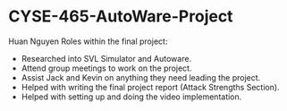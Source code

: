 # CYSE-465-AutoWare-Project
Huan Nguyen
Roles within the final project:
- Researched into SVL Simulator and Autoware.
- Attend group meetings to work on the project.
- Assist Jack and Kevin on anything they need leading the project. 
- Helped with writing the final project report (Attack Strengths Section).
- Helped with setting up and doing the video implementation. 
